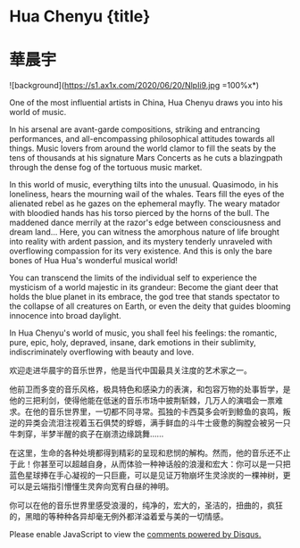 # Hua Chenyu {title}
# 華晨宇
![background](https://s1.ax1x.com/2020/06/20/NlpIi9.jpg =100%x*)


One of the most influential artists in China, Hua Chenyu draws you into his world of music.

In his arsenal are avant-garde compositions, striking and entrancing performances, and all-encompassing philosophical attitudes towards all things. Music lovers from around the world clamor to fill the seats by the tens of thousands at his signature Mars Concerts as he cuts a blazingpath through the dense fog of the tortuous music market.

In this world of music, everything tilts into the unusual. Quasimodo, in his loneliness, hears the mourning wail of the whales. Tears fill the eyes of the alienated rebel as he gazes on the ephemeral mayfly. The weary matador with bloodied hands has his torso pierced by the horns of the bull. The maddened dance merrily at the razor's edge between consciousness and dream land… Here, you can witness the amorphous nature of life brought into reality with ardent passion, and its mystery tenderly unraveled with overflowing compassion for its very existence. And this is only the bare bones of Hua Hua's wonderful musical world!

You can transcend the limits of the individual self to experience the mysticism of a world majestic in its grandeur: Become the giant deer that holds the blue planet in its embrace, the god tree that stands spectator to the collapse of all creatures on Earth, or even the deity that guides blooming innocence into broad daylight.

In Hua Chenyu's world of music, you shall feel his feelings: the romantic, pure, epic, holy, depraved, insane, dark emotions in their sublimity, indiscriminately overflowing with beauty and love.

欢迎走进华晨宇的音乐世界，他是当代中国最具关注度的艺术家之一。

他前卫而多变的音乐风格，极具特色和感染力的表演，和包容万物的处事哲学，是他的三把利剑，使得他能在低迷的音乐市场中披荆斩棘，几万人的演唱会一票难求。在他的音乐世界里，一切都不同寻常。孤独的卡西莫多会听到鲸鱼的哀鸣，叛逆的异类会流泪注视着玉石俱焚的蜉蝣，满手鲜血的斗牛士疲惫的胸膛会被另一只牛刺穿，半梦半醒的疯子在崩溃边缘跳舞......

在这里，生命的各种处境都得到精彩的呈现和悲悯的解构。然而，他的音乐还不止于此！你甚至可以超越自身，从而体验一种神话般的浪漫和宏大：你可以是一只把蓝色星球捧在手心凝视的一只巨鹿，可以是见证万物崩坏生灵涂炭的一棵神树，更可以是云端指引懵懂生灵奔向宽宥白昼的神明。

你可以在他的音乐世界里感受浪漫的，纯净的，宏大的，圣洁的，扭曲的，疯狂的，黑暗的等种种各异却毫无例外都洋溢着爱与美的一切情感。

<div id="disqus_thread"></div>
<script>

/**
*  RECOMMENDED CONFIGURATION VARIABLES: EDIT AND UNCOMMENT THE SECTION BELOW TO INSERT DYNAMIC VALUES FROM YOUR PLATFORM OR CMS.
*  LEARN WHY DEFINING THESE VARIABLES IS IMPORTANT: https://disqus.com/admin/universalcode/#configuration-variables*/
/*
var disqus_config = function () {
this.page.url = PAGE_URL;  // Replace PAGE_URL with your page's canonical URL variable
this.page.identifier = window.location.pathname; // Replace PAGE_IDENTIFIER with your page's unique identifier variable
};
*/
(function() { // DON'T EDIT BELOW THIS LINE
var d = document, s = d.createElement('script');
s.src = 'https://huachenyu-news.disqus.com/embed.js';
s.setAttribute('data-timestamp', +new Date());
(d.head || d.body).appendChild(s);
})();
</script>
<noscript>Please enable JavaScript to view the <a href="https://disqus.com/?ref_noscript">comments powered by Disqus.</a></noscript>
                            




